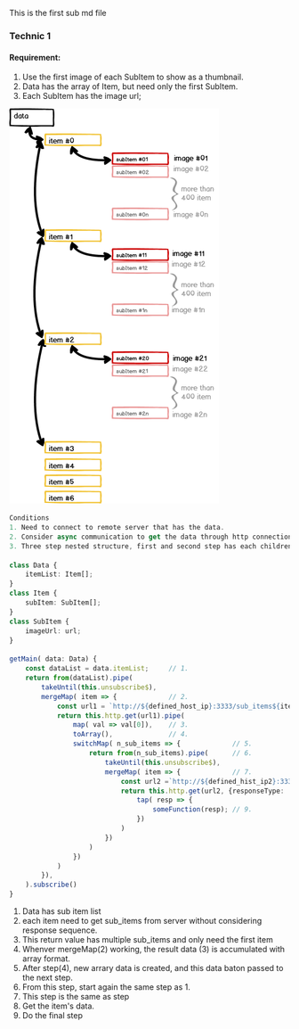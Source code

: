 This is the first sub md file
### Technic 1

#### Requirement:

1. Use the first image of each SubItem to show as a thumbnail.
2. Data has the array of Item, but need only the first SubItem.
3. Each SubItem has the image url;

![sample](/assets/images/technic1.png)


```ts
Conditions
1. Need to connect to remote server that has the data.
2. Consider async communication to get the data through http connection
3. Three step nested structure, first and second step has each children;

class Data {
    itemList: Item[];
}
class Item {
    subItem: SubItem[];
}
class SubItem {
    imageUrl: url;
}

getMain( data: Data) {
    const dataList = data.itemList;     // 1. 
    return from(dataList).pipe(
        takeUntil(this.unsubscribe$),
        mergeMap( item => {             // 2. 
            const url1 = `http://${defined_host_ip}:3333/sub_items${item}`
            return this.http.get(url1).pipe(
                map( val => val[0]),    // 3. 
                toArray(),              // 4. 
                switchMap( n_sub_items => {             // 5. 
                    return from(n_sub_items).pipe(      // 6. 
                        takeUntil(this.unsubscribe$),
                        mergeMap( item => {             // 7. 
                            const url2 =`http://${defined_hist_ip2}:3334/preview${item}`;  
                            return this.http.get(url2, {responseType: 'blob'}).pipe( // 8. 
                                tap( resp => {
                                    someFunction(resp); // 9. 
                                })
                            )
                        })
                    )
                })
            )
        }),
    ).subscribe()
}
```
1. Data has sub item list
2. each item need to get sub_items from server without considering response sequence.
3. This return value has multiple sub_items and only need the first item
4. Whenver mergeMap(2) working, the result data (3) is accumulated with array format.
5. After step(4), new arrary data is created, and this data baton passed to the next step.  
6. From this step, start again the same step as 1.
7. This step is the same as step
8. Get the item's data.
9. Do the final step
